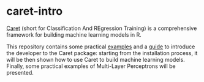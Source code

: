 # caret-intro
[Caret](https://topepo.github.io/caret/) (short for Classification And REgression Training) is a comprehensive framework for building machine learning models in R.

This repository contains some practical [examples](https://github.com/francescovetere/caret-intro/tree/main/examples) and a [guide](https://github.com/francescovetere/caret-intro/blob/main/caret-guide.pdf) to introduce the developer to the Caret package: starting from the installation process, it will be then shown how to use Caret to build machine learning models.
Finally, some practical examples of Multi-Layer Perceptrons will be presented.